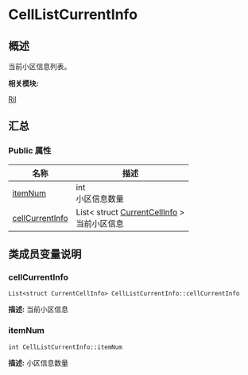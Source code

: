 # CellListCurrentInfo


## 概述

当前小区信息列表。

**相关模块:**

[Ril](_ril.md)


## 汇总


### Public 属性

  | 名称 | 描述 | 
| -------- | -------- |
| [itemNum](#itemnum) | int<br/>小区信息数量&nbsp; | 
| [cellCurrentInfo](#cellcurrentinfo) | List&lt;&nbsp;struct&nbsp;[CurrentCellInfo](_current_cell_info.md)&nbsp;&gt;<br/>当前小区信息&nbsp; | 


## 类成员变量说明


### cellCurrentInfo

  
```
List<struct CurrentCellInfo> CellListCurrentInfo::cellCurrentInfo
```
**描述:**
当前小区信息


### itemNum

  
```
int CellListCurrentInfo::itemNum
```
**描述:**
小区信息数量
